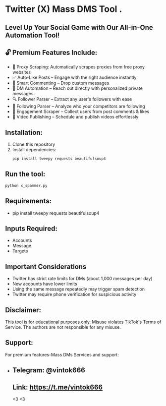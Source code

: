 # Twitter (X) Mass DMS Tool .

## Level Up Your Social Game with Our All-in-One Automation Tool! 

## 🔓 Premium Features Include:
- 🔎 Proxy Scraping: Automatically scrapes proxies from free proxy websites
- ✅ Auto-Like Posts – Engage with the right audience instantly
- 💬 Smart Commenting – Drop custom messages 
- 📩 DM Automation – Reach out directly with personalized private messages
- 🔍 Follower Parser – Extract any user's followers with ease
- 🔎 Following Parser – Analyze who your competitors are following
- 👥 Engagement Scraper – Collect users from post comments & likes
- 🎥 Video Publishing – Schedule and publish videos effortlessly

## Installation:
1. Clone this repository
2. Install dependencies:
   ```bash
   pip install tweepy requests beautifulsoup4

## Run the tool:
   ```bash
   python x_spammer.py
```

## Requirements:
- pip install tweepy requests beautifulsoup4



## Inputs Required:
- Accounts
- Message
- Targets

## Important Considerations
- Twitter has strict rate limits for DMs (about 1,000 messages per day)
- New accounts have lower limits
- Using the same message repeatedly may trigger spam detection
- Twitter may require phone verification for suspicious activity

## Disclaimer:
This tool is for educational purposes only. Misuse violates TikTok's Terms of Service. The authors are not responsible for any misuse.

## Support:
For premium features-Mass DMs Services and support:
- ## Telegram: @vintok666
  ## Link: https://t.me/vintok666
  
  <3 <3
